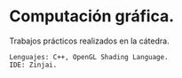 # Computación gráfica.
Trabajos prácticos realizados en la cátedra.

```
Lenguajes: C++, OpenGL Shading Language.
IDE: Zinjai.
```
